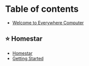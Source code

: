 # Table of contents

* [Welcome to Everywhere Computer](README.md)

## ⭐ Homestar

* [Homestar](homestar/homestar.md)
* [Getting Started](homestar/getting-started.md)
